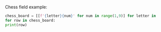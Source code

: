 Chess field example:
```python
chess_board = [[f'{letter}{num}' for num in range(1,9)] for letter in 'ABCDEFGH'[::-1]]
for row in chess_board:
print(row)
```